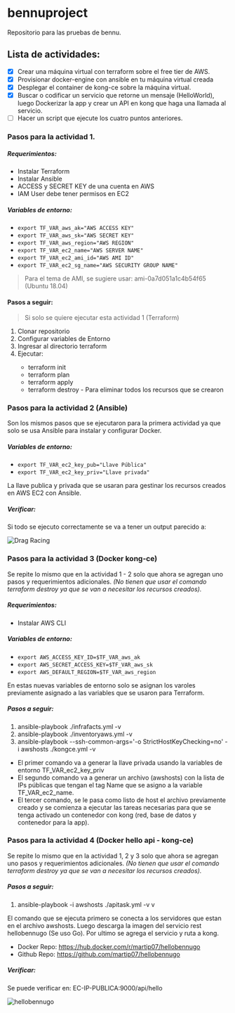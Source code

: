 # bennuproject
Repositorio para las pruebas de bennu.

## Lista de actividades:

- [x] Crear una máquina virtual con terraform sobre el free tier de AWS.
- [x] Provisionar docker-engine con ansible en tu máquina virtual creada
- [x] Desplegar el container de kong-ce sobre la máquina virtual.
- [x] Buscar o codificar un servicio que retorne un mensaje (HelloWorld), luego Dockerizar la app y crear un API en kong que haga una llamada al servicio.
- [ ] Hacer un script que ejecute los cuatro puntos anteriores.

### Pasos para la actividad 1.

##### Requerimientos:

<ul>
<li>Instalar Terraform</li>
<li>Instalar Ansible</li>
<li>ACCESS y SECRET KEY de una cuenta en AWS</li>
<li>IAM User debe tener permisos en EC2</li>
</ul>

##### Variables de entorno:

<ul>
<li><code>export TF_VAR_aws_ak="AWS ACCESS KEY"</code></li>
<li><code>export TF_VAR_aws_sk="AWS SECRET KEY"</code></li>
<li><code>export TF_VAR_aws_region="AWS REGION"</code></li>
<li><code>export TF_VAR_ec2_name="AWS SERVER NAME"</code></li>
<li><code>export TF_VAR_ec2_ami_id="AWS AMI ID"</code></li>
<li><code>export TF_VAR_ec2_sg_name="AWS SECURITY GROUP NAME"</code></li>
</ul>

> Para el tema de AMI, se sugiere usar: ami-0a7d051a1c4b54f65 (Ubuntu 18.04)

#### Pasos a seguir:

> Si solo se quiere ejecutar esta actividad 1 (Terraform)

<ol>
<li>Clonar repositorio</li>
<li>Configurar variables de Entorno</li>
<li>Ingresar al directorio terraform</li>
<li>Ejecutar: </li>
<ul>
<li>terraform init</li>
<li>terraform plan</li>
<li>terraform apply</li>
<li>terraform destroy - Para eliminar todos los recursos que se crearon</li>
</ul>
</ol>

### Pasos para la actividad 2 (Ansible)

Son los mismos pasos que se ejecutaron para la primera actividad ya que solo se usa Ansible para instalar y configurar Docker.

##### Variables de entorno:

<ul>
<li><code>export TF_VAR_ec2_key_pub="Llave Pública"</code></li>
<li><code>export TF_VAR_ec2_key_priv="Llave privada"</code></li>
</ul>

La llave publica y privada que se usaran para gestinar los recursos creados en AWS EC2 con Ansible.

##### Verificar:

Si todo se ejecuto correctamente se va a tener un output parecido a:

![Drag Racing](https://minecraftbox-extras.s3.amazonaws.com/output-task-1.png)

### Pasos para la actividad 3 (Docker kong-ce)

Se repite lo mismo que en la actividad 1 - 2 solo que ahora se agregan uno pasos y requerimientos adicionales.
*(No tienen que usar el comando terraform destroy ya que se van a necesitar los recursos creados).*

##### Requerimientos:

<ul>
<li>Instalar AWS CLI</li>
</ul>

##### Variables de entorno:

<ul>
<li><code>export AWS_ACCESS_KEY_ID=$TF_VAR_aws_ak</code></li>
<li><code>export AWS_SECRET_ACCESS_KEY=$TF_VAR_aws_sk</code></li>
<li><code>export AWS_DEFAULT_REGION=$TF_VAR_aws_region</code></li>
</ul>

En estas nuevas variables de entorno solo se asignan los varoles previamente asignado a las variables que se usaron para Terraform.

##### Pasos a seguir:

<ol>
<li>ansible-playbook ./infrafacts.yml -v</li>
<li>ansible-playbook ./inventoryaws.yml  -v</li>
<li>ansible-playbook --ssh-common-args='-o StrictHostKeyChecking=no' -i awshosts ./kongce.yml -v </li>
</ol>

- El primer comando va a generar la llave privada usando la variables de entorno TF_VAR_ec2_key_priv
- El segundo comando va a generar un archivo (awshosts) con la lista de IPs públicas que tengan el tag Name que se asigno a la variable TF_VAR_ec2_name.
- El tercer comando, se le pasa como listo de host el archivo previamente creado y se comienza a ejecutar las tareas necesarias para que se tenga activado un contenedor con kong (red, base de datos y contenedor para la app).

### Pasos para la actividad 4 (Docker hello api - kong-ce)

Se repite lo mismo que en la actividad 1, 2 y 3 solo que ahora se agregan uno pasos y requerimientos adicionales.
*(No tienen que usar el comando terraform destroy ya que se van a necesitar los recursos creados).*

##### Pasos a seguir:

<ol>
<li>ansible-playbook -i awshosts ./apitask.yml -v v</li>
</ol>

El comando que se ejecuta primero se conecta a los servidores que estan en el archivo awshosts. Luego descarga la imagen del servicio rest hellobennugo (Se uso Go). Por ultimo se agrega el servicio y ruta a kong.

- Docker Repo: https://hub.docker.com/r/martip07/hellobennugo
- Github Repo: https://github.com/martip07/hellobennugo

##### Verificar:

Se puede verificar en: EC-IP-PUBLICA:9000/api/hello

![hellobennugo](https://minecraftbox-extras.s3.amazonaws.com/output-task-4.jpg)